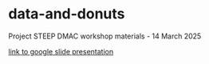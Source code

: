 # data-and-donuts
Project STEEP DMAC workshop materials - 14 March 2025

[link to google slide presentation](https://docs.google.com/presentation/d/1edZQ3AOElC7aDGQFCoo3-hA033HFyoGfwKLIgGq25Vw/edit#slide=id.p)
